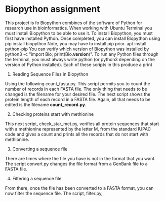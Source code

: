 # Biopython assignment
This project is fo
Biopython combines of the software of Python for research use in bioinformatics. When working with Ubuntu Terminal you must install Biopython to be able to use it. To install Biopython, you must first have installed Python. Once completed, you can install Biopython using pip install biopython
Note, you may have to install pip prior. 
apt install python-pip
You can verify which version of Biopython was installed by python3 -c "import Bio; print(Bio.__version__)". To run any Python files through the terminal, you must always write python (or python3 depending on the version of Python installed). Each of these scripts in this produce a print

1. Reading Sequence Files in Biopython

Using the following count_fasta.py. This script permits you to count the number of records in each FASTA file. The only thing that needs to be changed is the filename for your desired file. The next script shows the protein length of each record in a FASTA file. Again, all that needs to be edited is the filename __count_record.py__.

2. Checking proteins start with methionine

This next script, check_star_met.py, verifies all protein sequences that start with a methionine represented by the letter M, from the standard IUPAC code and gives a count and prints all the records that do not start with methionine. 

3. Converting a sequence file

There are times where the file you have is not in the format that you want. The script convert.py changes the file format from a GenBank file to a FASTA file.

4. Filtering a sequence file

From there, once the file has been converted to a FASTA format, you can now filter the sequence file. The script, filter.py, 
